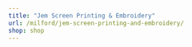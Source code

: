 ```yaml
---
title: "Jem Screen Printing & Embroidery"
url: /milford/jem-screen-printing-and-embroidery/
shop: shop
---
```


